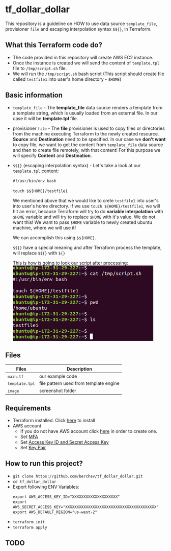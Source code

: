 # tf_dollar_dollar
This repository is a guideline on HOW to use data source `template_file`, provisioner `file` and escaping interpolation syntax `$${}`, in Terraform.

## What this Terraform code do?
- The code provided in this repository will create AWS EC2 instance. 
- Once the instance is created we will send the content of `template.tpl` file to `/tmp/script.sh` file.
- We will run the `/tmp/script.sh` bash script (This script should create file called `testfile1` into user's home directory - `$HOME`)

## Basic information
- `template_file` - The **template_file** data source renders a template from a template string, which is usually loaded from an external file. In our case it will be **template.tpl** file.
- provisioner `file` - The **file** provisioner is used to copy files or directories from the machine executing Terraform to the newly created resource. **Source** and **Destination** need to be specified. In our case we **don't want** to copy file, we want to get the content from `template_file` data source and then to create file remotely, with that content! For this purpose we will specify **Content** and **Destination**.
- `$${}` (escaping interpolation syntax) - Let's take a look at our `template.tpl` content:
    ```
    #!/usr/bin/env bash

    touch $${HOME}/testfile1

    ```

    We mentioned above that we would like to crete `testfile1` into user's into user's home directory. If we use `touch ${HOME}/testfile1`, we will hit an error, because Terraform will try to do **variable interpolation** with `$HOME` variable and will try to replace `$HOME` with it's value.
    We do not want this! We want to pass `$HOME` variable to newly created ubuntu machine, where we will use it!

    We can accomplish this using `$${HOME}`. 

    `$${}` have a special meaning and after Terraform process the template, will replace `$${}` with `${}`
    
    This is how is going to look our script after processing:
    ![](https://github.com/berchev/tf_dollar_dollar/blob/master/image/ouput.png)

## Files
|Files | Description |
| --- | --- |
|`main.tf` | our example code |
|`template.tpl` | file pattern used from template engine |
|`image` | screenshot folder |

## Requirements
- Terraform installed. Click [here](https://learn.hashicorp.com/terraform/getting-started/install.html) to install
- AWS account
  - If you do not have AWS account click [here](https://aws.amazon.com/premiumsupport/knowledge-center/create-and-activate-aws-account/) in order to create one.
  - Set [MFA](https://docs.aws.amazon.com/general/latest/gr/aws-sec-cred-types.html#multi-factor-authentication)
  - Set [Access Key ID and Secret Access Key ](https://docs.aws.amazon.com/general/latest/gr/aws-sec-cred-types.html#access-keys-and-secret-access-keys)
  - Set [Key Pair](https://docs.aws.amazon.com/general/latest/gr/aws-sec-cred-types.html#key-pairs)

## How to run this project?
- `git clone https://github.com/berchev/tf_dollar_dollar.git`
- `cd tf_dollar_dollar`
- Export following ENV Variables:
    ```
    export AWS_ACCESS_KEY_ID="XXXXXXXXXXXXXXXXXXXX"
    export AWS_SECRET_ACCESS_KEY="XXXXXXXXXXXXXXXXXXXXXXXXXXXXXXXXXXXXXXXX"
    export AWS_DEFAULT_REGION="us-west-2"
    ```
- `terraform init`
- `terraform apply`

## TODO
